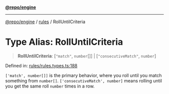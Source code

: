 [**@repo/engine**](../../README.md)

***

[@repo/engine](../../modules.md) / [rules](../README.md) / RollUntilCriteria

# Type Alias: RollUntilCriteria

> **RollUntilCriteria**: \[`"match"`, `number`[]\] \| \[`"consecutiveMatch"`, `number`\]

Defined in: [rules/rules.types.ts:188](https://github.com/alexqguo/drinking-board-game-v3/blob/7f2d27c7cff47bd1f99b310eade07186901fdb07/packages/engine/src/rules/rules.types.ts#L188)

`['match', number[]]` is the primary behavior, where you roll until you match something from `number[]`.
`['consecutiveMatch', number]` means rolling until you get the same roll `number` times in a row.
